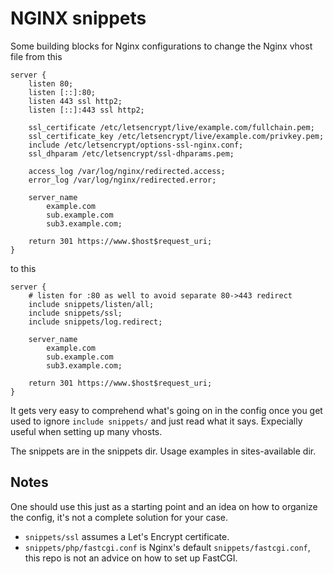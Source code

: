 # NGINX snippets

Some building blocks for Nginx configurations to change the Nginx vhost file from this

```
server {
	listen 80;
	listen [::]:80;
	listen 443 ssl http2;
	listen [::]:443 ssl http2;
  
	ssl_certificate /etc/letsencrypt/live/example.com/fullchain.pem;
	ssl_certificate_key /etc/letsencrypt/live/example.com/privkey.pem;
	include /etc/letsencrypt/options-ssl-nginx.conf;
	ssl_dhparam /etc/letsencrypt/ssl-dhparams.pem;

	access_log /var/log/nginx/redirected.access;
	error_log /var/log/nginx/redirected.error;

	server_name 
		example.com
		sub.example.com
		sub3.example.com;

	return 301 https://www.$host$request_uri;
}
```

to this

```
server {
	# listen for :80 as well to avoid separate 80->443 redirect
	include snippets/listen/all;
	include snippets/ssl;
	include snippets/log.redirect;

	server_name 
		example.com
		sub.example.com
		sub3.example.com;

	return 301 https://www.$host$request_uri;
}
```

It gets very easy to comprehend what's going on in the config once you get used to ignore `include snippets/` and just read what it says. Expecially useful when setting up many vhosts.

The snippets are in the snippets dir. Usage examples in sites-available dir.

## Notes

One should use this just as a starting point and an idea on how to organize the config, it's not a complete solution for your case.

- `snippets/ssl` assumes a Let's Encrypt certificate.
- `snippets/php/fastcgi.conf` is Nginx's default `snippets/fastcgi.conf`, this repo is not an advice on how to set up FastCGI.
